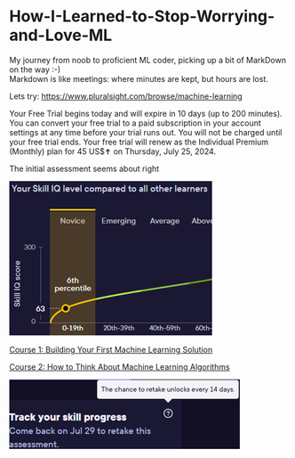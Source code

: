 # How-I-Learned-to-Stop-Worrying-and-Love-ML
My journey from noob to proficient ML coder, picking up a bit of MarkDown on the way :-)<br>
Markdown is like meetings: where minutes are kept, but hours are lost.

Lets try: https://www.pluralsight.com/browse/machine-learning

Your Free Trial begins today and will expire in 10 days (up to 200 minutes). You can convert your free trial to a paid subscription in your account settings at any time before your trial runs out.
You will not be charged until your free trial ends. Your free trial will renew as the Individual Premium (Monthly) plan for 45 US$✝ on Thursday, July 25, 2024.

The initial assessment seems about right

![](/Week%201/Day%201/Screenshot%202024-07-15%20090644.png)

[Course 1: Building Your First Machine Learning Solution](/BuildingYourFirstMachineLearningSolution/README.md)

[Course 2: How to Think About Machine Learning Algorithms](/HowToThinkAboutMachineLearningAlgorithms/README.md)

![](/Week%201/SkillTrackJuly29.png)
